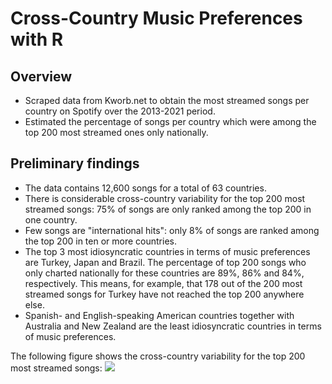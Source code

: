 # Cross-Country Music Preferences with R

## Overview
- Scraped data from Kworb.net to obtain the most streamed songs per country on Spotify over the 2013-2021 period.
- Estimated the percentage of songs per country which were among the top 200 most streamed ones only nationally.

## Preliminary findings
- The data contains 12,600 songs for a total of 63 countries.
- There is considerable cross-country variability for the top 200 most streamed songs: 75% of songs are only ranked among the top 200 in one country.
- Few songs are "international hits": only 8% of songs are ranked among the top 200 in ten or more countries.
- The top 3 most idiosyncratic countries in terms of music preferences are Turkey, Japan and Brazil. The percentage of top 200 songs who only charted nationally for these countries are 89%, 86% and 84%, respectively. This means, for example, that 178 out of the 200 most streamed songs for Turkey have not reached the top 200 anywhere else.
- Spanish- and English-speaking American countries together with Australia and New Zealand are the least idiosyncratic countries in terms of music preferences.

The following figure shows the cross-country variability for the top 200 most streamed songs: 
![](https://github.com/gtorresmq/spotifydata/blob/main/images/Rplot.png)


